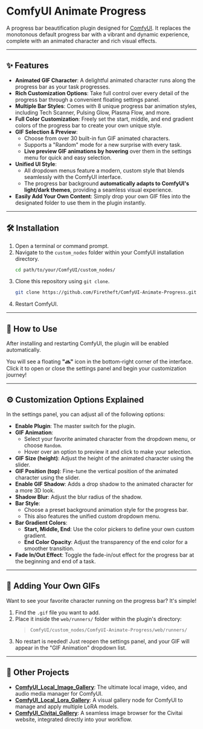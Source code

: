 # ComfyUI Animate Progress

A progress bar beautification plugin designed for [ComfyUI](https://github.com/comfyanonymous/ComfyUI). It replaces the monotonous default progress bar with a vibrant and dynamic experience, complete with an animated character and rich visual effects.

---

## ✨ Features

* **Animated GIF Character**: A delightful animated character runs along the progress bar as your task progresses.
* **Rich Customization Options**: Take full control over every detail of the progress bar through a convenient floating settings panel.
* **Multiple Bar Styles**: Comes with 8 unique progress bar animation styles, including Tech Scanner, Pulsing Glow, Plasma Flow, and more.
* **Full Color Customization**: Freely set the start, middle, and end gradient colors of the progress bar to create your own unique style.
* **GIF Selection & Preview**:
    * Choose from over 30 built-in fun GIF animated characters.
    * Supports a "Random" mode for a new surprise with every task.
    * **Live preview GIF animations by hovering** over them in the settings menu for quick and easy selection.
* **Unified UI Style**:
    * All dropdown menus feature a modern, custom style that blends seamlessly with the ComfyUI interface.
    * The progress bar background **automatically adapts to ComfyUI's light/dark themes**, providing a seamless visual experience.
* **Easily Add Your Own Content**: Simply drop your own GIF files into the designated folder to use them in the plugin instantly.

---

## 🛠️ Installation

1.  Open a terminal or command prompt.
2.  Navigate to the `custom_nodes` folder within your ComfyUI installation directory.
    ```bash
    cd path/to/your/ComfyUI/custom_nodes/
    ```
3.  Clone this repository using `git clone`.
    ```bash
    git clone https://github.com/Firetheft/ComfyUI-Animate-Progress.git
    ```
4.  Restart ComfyUI.

---

## 🚀 How to Use

After installing and restarting ComfyUI, the plugin will be enabled automatically.

You will see a floating **"🔜"** icon in the bottom-right corner of the interface. Click it to open or close the settings panel and begin your customization journey!

---

## ⚙️ Customization Options Explained

In the settings panel, you can adjust all of the following options:

* **Enable Plugin**: The master switch for the plugin.
* **GIF Animation**:
    * Select your favorite animated character from the dropdown menu, or choose `Random`.
    * Hover over an option to preview it and click to make your selection.
* **GIF Size (height)**: Adjust the height of the animated character using the slider.
* **GIF Position (top)**: Fine-tune the vertical position of the animated character using the slider.
* **Enable GIF Shadow**: Adds a drop shadow to the animated character for a more 3D look.
* **Shadow Blur**: Adjust the blur radius of the shadow.
* **Bar Style**:
    * Choose a preset background animation style for the progress bar.
    * This also features the unified custom dropdown menu.
* **Bar Gradient Colors**:
    * **Start, Middle, End**: Use the color pickers to define your own custom gradient.
    * **End Color Opacity**: Adjust the transparency of the end color for a smoother transition.
* **Fade In/Out Effect**: Toggle the fade-in/out effect for the progress bar at the beginning and end of a task.

---

## 🎨 Adding Your Own GIFs

Want to see your favorite character running on the progress bar? It's simple!

1.  Find the `.gif` file you want to add.
2.  Place it inside the `web/runners/` folder within the plugin's directory:
    > `ComfyUI/custom_nodes/ComfyUI-Animate-Progress/web/runners/`
3.  No restart is needed! Just reopen the settings panel, and your GIF will appear in the "GIF Animation" dropdown list.

---

## 📄 Other Projects

* **[ComfyUI_Local_Image_Gallery](https://github.com/Firetheft/ComfyUI_Local_Image_Gallery)**: The ultimate local image, video, and audio media manager for ComfyUI.
* **[ComfyUI_Local_Lora_Gallery](https://github.com/Firetheft/ComfyUI_Local_Lora_Gallery)**: A visual gallery node for ComfyUI to manage and apply multiple LoRA models.
* **[ComfyUI_Civitai_Gallery](https://github.com/Firetheft/ComfyUI_Civitai_Gallery)**: A seamless image browser for the Civitai website, integrated directly into your workflow.